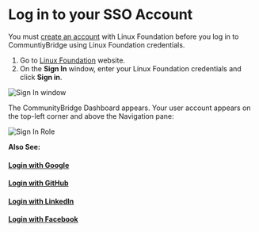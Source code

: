 # Log in to your SSO Account

You must [create an account](../create-an-account.md#create-an-account) with Linux Foundation before you log in to CommuntiyBridge using Linux Foundation credentials.

1. Go to [Linux Foundation](https://lfx.platform.linuxfoundation.org/) website.
2. On the **Sign In** window, enter your Linux Foundation credentials and click **Sign in**.

![Sign In window](https://gblobscdn.gitbook.com/assets%2F-LuGl2w4LzPpYJ8jx5ae%2F-M4N5Ixsz6n_niWmmhI0%2F-M4N6ivKko6Vw7jzZuzE%2Flog%20in%20to%20lfx.png?alt=media&token=e8459cee-af64-4074-ac47-69fe3f9ba75e)

The CommunityBridge Dashboard appears. Your user account appears on the top-left corner and above the Navigation pane:

​![Sign In Role](https://firebasestorage.googleapis.com/v0/b/gitbook-28427.appspot.com/o/assets%2F-LuGl2w4LzPpYJ8jx5ae%2F-LuGz82LqEUywqFA_GQT%2F-LuGz9EChLMZG6Uv3UFV%2Flfx-sign-in-role-identification.png?generation=1574407288516263&alt=media)​

**Also See:**

#### ​[Login with Google](log-in-with-google.md)​

#### ​[Login with GitHub](log-in-with-github.md)​

#### ​[Login with LinkedIn](log-in-with-linkedin.md)​

#### ​[Login with Facebook](log-in-with-facebook.md)​

